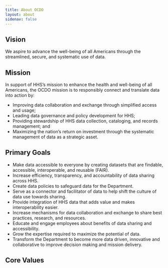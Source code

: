 ```yaml
---
title: About OCDO
layout: about
sidenav: false
---
```


## Vision
We aspire to advance the well-being of all Americans through the streamlined, secure, and systematic use of data. 

## Mission
In support of HHS’s mission to enhance the health and well-being of all Americans, the OCDO mission is to responsibly connect and translate data into action by:
- Improving data collaboration and exchange through simplified access and usage; 
- Leading data governance and policy development for HHS; 
- Providing stewardship of HHS data collection, cataloging, and records management; and
- Maximizing the nation’s return on investment through the systematic management of data as a strategic asset. 

## Primary Goals
- Make data accessible to everyone by creating datasets that are findable, accessible, interoperable, and reusable (FAIR).
- Increase efficiency, transparency, and accountability of data sharing across HHS.
- Create data policies to safeguard data for the Department.
- Serve as a connector and facilitator of data to help shift the culture of data use towards sharing.
- Provide integration of HHS data that adds value and makes interoperability easier.
- Increase mechanisms for data collaboration and exchange to share best practices, research, and resources.
- Educate and engage employees about benefits of data sharing and accessibility.
- Grow the expertise required to maximize the potential of data.
- Transform the Department to become more data driven, innovative and collaborative to improve decision making and mission delivery. 

## Core Values

